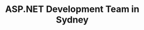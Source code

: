 ---
title: ASP.NET Development Team in Sydney
permalink: /landings/asp-net-developer-sydney
technology: ASP.NET
location: Sydney
---